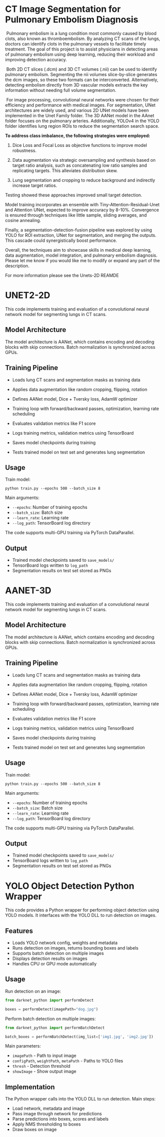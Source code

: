 # CT Image Segmentation for Pulmonary Embolism Diagnosis

​	Pulmonary embolism is a lung condition most commonly caused by blood clots, also known as thromboembolism. By analyzing CT scans of the lungs, doctors can identify clots in the pulmonary vessels to facilitate timely treatment. The goal of this project is to assist physicians in detecting areas of pulmonary embolism using deep learning, reducing their workload and improving detection accuracy.

​	Both 2D CT slices (.dcm) and 3D CT volumes (.nii) can be used to identify pulmonary embolism. Segmenting the nii volumes slice-by-slice generates the dcm images, so these two formats can be interconverted. Alternatively, detecting embolism directly from 3D vascular models extracts the key information without needing full volume segmentation.

​	For image processing, convolutional neural networks were chosen for their efficiency and performance with medical images. For segmentation, UNet architectures are widely used, and various 2D UNet models have been implemented in the Unet Family folder. The 3D AANet model in the AAnet folder focuses on the pulmonary arteries. Additionally, YOLOv4 in the YOLO folder identifies lung region ROIs to reduce the segmentation search space.

**To address class imbalance, the following strategies were employed:**

1. Dice Loss and Focal Loss as objective functions to improve model robustness. 

2. Data augmentation via strategic oversampling and synthesis based on target ratio analysis, such as concatenating low ratio samples and replicating targets. This alleviates distribution skew.

3. Lung segmentation and cropping to reduce background and indirectly increase target ratios.

Testing showed these approaches improved small target detection. 

Model training incorporates an ensemble with Tiny-Attention-Residual-Unet and Attention UNet, expected to improve accuracy by 8-10%. Convergence is ensured through techniques like little sample, sliding averages, and cosine annealing.

Finally, a segmentation-detection-fusion pipeline was explored by using YOLO for ROI extraction, UNet for segmentation, and merging the outputs. This cascade could synergistically boost performance.

Overall, the techniques aim to showcase skills in medical deep learning, data augmentation, model integration, and pulmonary embolism diagnosis. Please let me know if you would like me to modify or expand any part of the description.


For more information please see the Unets-2D REAMDE

# UNET2-2D

This code implements training and evaluation of a convolutional neural network model for segmenting lungs in CT scans.

## Model Architecture

The model architecture is AANet, which contains encoding and decoding blocks with skip connections. Batch normalization is synchronized across GPUs.

## Training Pipeline

- Loads lung CT scans and segmentation masks as training data

- Applies data augmentation like random cropping, flipping, rotation 

- Defines AANet model, Dice + Tversky loss, AdamW optimizer

- Training loop with forward/backward passes, optimization, learning rate scheduling

- Evaluates validation metrics like F1 score 

- Logs training metrics, validation metrics using TensorBoard

- Saves model checkpoints during training

- Tests trained model on test set and generates lung segmentation

## Usage

Train model:

`python train.py --epochs 500 --batch_size 8` 

Main arguments:

- `--epochs`: Number of training epochs
- `--batch_size`: Batch size
- `--learn_rate`: Learning rate 
- `--log_path`: TensorBoard log directory

The code supports multi-GPU training via PyTorch DataParallel.

## Output

- Trained model checkpoints saved to `save_models/`
- TensorBoard logs written to `log_path`
- Segmentation results on test set stored as PNGs


# AANET-3D

This code implements training and evaluation of a convolutional neural network model for segmenting lungs in CT scans.

## Model Architecture

The model architecture is AANet, which contains encoding and decoding blocks with skip connections. Batch normalization is synchronized across GPUs.

## Training Pipeline

- Loads lung CT scans and segmentation masks as training data

- Applies data augmentation like random cropping, flipping, rotation 

- Defines AANet model, Dice + Tversky loss, AdamW optimizer

- Training loop with forward/backward passes, optimization, learning rate scheduling

- Evaluates validation metrics like F1 score 

- Logs training metrics, validation metrics using TensorBoard

- Saves model checkpoints during training

- Tests trained model on test set and generates lung segmentation

## Usage

Train model:

`python train.py --epochs 500 --batch_size 8` 

Main arguments:

- `--epochs`: Number of training epochs
- `--batch_size`: Batch size
- `--learn_rate`: Learning rate 
- `--log_path`: TensorBoard log directory

The code supports multi-GPU training via PyTorch DataParallel.

## Output

- Trained model checkpoints saved to `save_models/`
- TensorBoard logs written to `log_path`
- Segmentation results on test set stored as PNGs


# YOLO Object Detection Python Wrapper

This code provides a Python wrapper for performing object detection using YOLO models. It interfaces with the YOLO DLL to run detection on images.

## Features

- Loads YOLO network config, weights and metadata
- Runs detection on images, returns bounding boxes and labels
- Supports batch detection on multiple images
- Displays detection results on images
- Handles CPU or GPU mode automatically

## Usage

Run detection on an image:

```python
from darknet_python import performDetect

boxes = performDetect(imagePath="dog.jpg")
```

Perform batch detection on multiple images:

```python 
from darknet_python import performBatchDetect 

batch_boxes = performBatchDetect(img_list=['img1.jpg', 'img2.jpg'])
```

Main parameters:

- `imagePath` - Path to input image
- `configPath`, `weightPath`, `metaPath` - Paths to YOLO files
- `thresh` - Detection threshold
- `showImage` - Show output image

## Implementation

The Python wrapper calls into the YOLO DLL to run detection. Main steps:

- Load network, metadata and image 
- Pass image through network for predictions
- Parse predictions into boxes, scores and labels
- Apply NMS thresholding to boxes
- Draw boxes on image